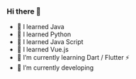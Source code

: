 ### Hi there 👋
 
- 🌱 I learned Java
- 🌱 I learned Python
- 🌱 I learned Java Script
- 🌱 I learned Vue.js
- 🌱 I’m currently learning Dart / Flutter ⚡
- 🌱 I’m currently developing
 
<!--
**Sunaaaa/Sunaaaa** is a ✨ _special_ ✨ repository because its `README.md` (this file) appears on your GitHub profile.

Here are some ideas to get you started:

- 🔭 I’m currently working on ...
- 🌱 I’m currently learning ...
- 👯 I’m looking to collaborate on ...
- 🤔 I’m looking for help with ...
- 💬 Ask me about ...
- 📫 How to reach me: ...
- 😄 Pronouns: ...
- ⚡ Fun fact: ...
-->
